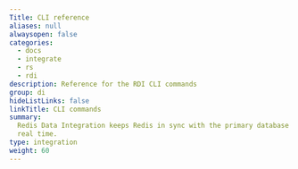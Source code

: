 ```yaml
---
Title: CLI reference
aliases: null
alwaysopen: false
categories:
  - docs
  - integrate
  - rs
  - rdi
description: Reference for the RDI CLI commands
group: di
hideListLinks: false
linkTitle: CLI commands
summary:
  Redis Data Integration keeps Redis in sync with the primary database in near
  real time.
type: integration
weight: 60
---
```


